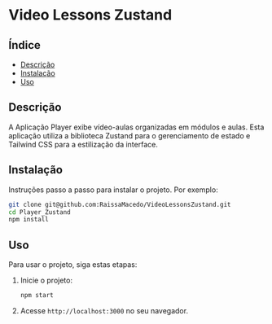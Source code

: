 # Video Lessons Zustand

## Índice

- [Descrição](#descrição)
- [Instalação](#instalação)
- [Uso](#uso)


## Descrição

A Aplicação Player exibe vídeo-aulas organizadas em módulos e aulas. Esta aplicação utiliza a biblioteca Zustand para o gerenciamento de estado e Tailwind CSS para a estilização da interface.


## Instalação

Instruções passo a passo para instalar o projeto. Por exemplo:
```bash
git clone git@github.com:RaissaMacedo/VideoLessonsZustand.git
cd Player_Zustand
npm install
```

## Uso

Para usar o projeto, siga estas etapas:

1. Inicie o projeto:
    ```bash
    npm start
    ```
2. Acesse `http://localhost:3000` no seu navegador.
